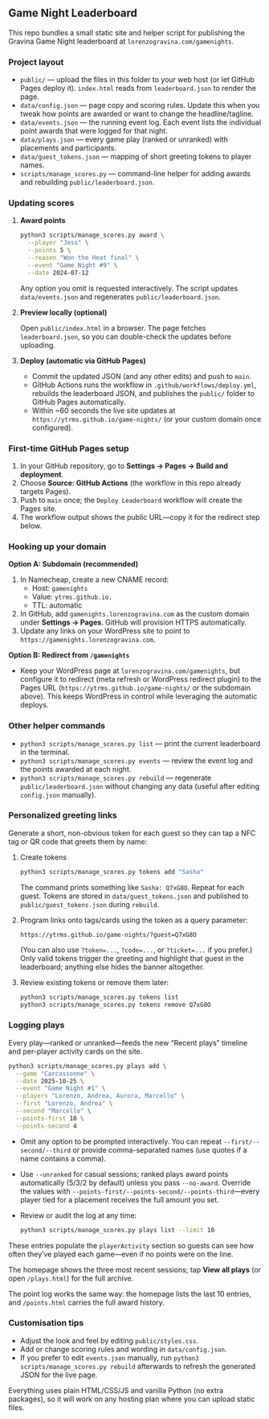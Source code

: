 ## Game Night Leaderboard

This repo bundles a small static site and helper script for publishing the Gravina Game Night leaderboard at `lorenzogravina.com/gamenights`.

### Project layout

- `public/` — upload the files in this folder to your web host (or let GitHub Pages deploy it). `index.html` reads from `leaderboard.json` to render the page.
- `data/config.json` — page copy and scoring rules. Update this when you tweak how points are awarded or want to change the headline/tagline.
- `data/events.json` — the running event log. Each event lists the individual point awards that were logged for that night.
- `data/plays.json` — every game play (ranked or unranked) with placements and participants.
- `data/guest_tokens.json` — mapping of short greeting tokens to player names.
- `scripts/manage_scores.py` — command-line helper for adding awards and rebuilding `public/leaderboard.json`.

### Updating scores

1. **Award points**

   ```bash
   python3 scripts/manage_scores.py award \
     --player "Jess" \
     --points 5 \
     --reason "Won the Heat final" \
     --event "Game Night #9" \
     --date 2024-07-12
   ```

   Any option you omit is requested interactively. The script updates `data/events.json` and regenerates `public/leaderboard.json`.

2. **Preview locally (optional)**

   Open `public/index.html` in a browser. The page fetches `leaderboard.json`, so you can double-check the updates before uploading.

3. **Deploy (automatic via GitHub Pages)**

   - Commit the updated JSON (and any other edits) and push to `main`.
   - GitHub Actions runs the workflow in `.github/workflows/deploy.yml`, rebuilds the leaderboard JSON, and publishes the `public/` folder to GitHub Pages automatically.
   - Within ~60 seconds the live site updates at `https://ytrms.github.io/game-nights/` (or your custom domain once configured).

### First-time GitHub Pages setup

1. In your GitHub repository, go to **Settings → Pages → Build and deployment**.
2. Choose **Source: GitHub Actions** (the workflow in this repo already targets Pages).
3. Push to `main` once; the `Deploy Leaderboard` workflow will create the Pages site.
4. The workflow output shows the public URL—copy it for the redirect step below.

### Hooking up your domain

**Option A: Subdomain (recommended)**

1. In Namecheap, create a new CNAME record:  
   - Host: `gamenights`  
   - Value: `ytrms.github.io.`  
   - TTL: automatic  
2. In GitHub, add `gamenights.lorenzogravina.com` as the custom domain under **Settings → Pages**. GitHub will provision HTTPS automatically.
3. Update any links on your WordPress site to point to `https://gamenights.lorenzogravina.com`.

**Option B: Redirect from `/gamenights`**

- Keep your WordPress page at `lorenzogravina.com/gamenights`, but configure it to redirect (meta refresh or WordPress redirect plugin) to the Pages URL (`https://ytrms.github.io/game-nights/` or the subdomain above). This keeps WordPress in control while leveraging the automatic deploys.

### Other helper commands

- `python3 scripts/manage_scores.py list` — print the current leaderboard in the terminal.
- `python3 scripts/manage_scores.py events` — review the event log and the points awarded at each night.
- `python3 scripts/manage_scores.py rebuild` — regenerate `public/leaderboard.json` without changing any data (useful after editing `config.json` manually).

### Personalized greeting links

Generate a short, non-obvious token for each guest so they can tap a NFC tag or QR code that greets them by name:

1. Create tokens

   ```bash
   python3 scripts/manage_scores.py tokens add "Sasha"
   ```

   The command prints something like `Sasha: Q7xG8O`. Repeat for each guest. Tokens are stored in `data/guest_tokens.json` and published to `public/guest_tokens.json` during `rebuild`.

2. Program links onto tags/cards using the token as a query parameter:

   ```
   https://ytrms.github.io/game-nights/?guest=Q7xG8O
   ```

   (You can also use `?token=...`, `?code=...`, or `?ticket=...` if you prefer.) Only valid tokens trigger the greeting and highlight that guest in the leaderboard; anything else hides the banner altogether.

3. Review existing tokens or remove them later:

   ```bash
   python3 scripts/manage_scores.py tokens list
   python3 scripts/manage_scores.py tokens remove Q7xG8O
   ```

### Logging plays

Every play—ranked or unranked—feeds the new “Recent plays” timeline and per-player activity cards on the site.

```bash
python3 scripts/manage_scores.py plays add \
  --game "Carcassonne" \
  --date 2025-10-25 \
  --event "Game Night #1" \
  --players "Lorenzo, Andrea, Aurora, Marcello" \
  --first "Lorenzo, Andrea" \
  --second "Marcello" \
  --points-first 10 \
  --points-second 4
```

- Omit any option to be prompted interactively. You can repeat `--first/--second/--third` or provide comma-separated names (use quotes if a name contains a comma).
- Use `--unranked` for casual sessions; ranked plays award points automatically (5/3/2 by default) unless you pass `--no-award`. Override the values with `--points-first/--points-second/--points-third`—every player tied for a placement receives the full amount you set.
- Review or audit the log at any time:

  ```bash
  python3 scripts/manage_scores.py plays list --limit 10
  ```

These entries populate the `playerActivity` section so guests can see how often they’ve played each game—even if no points were on the line.

The homepage shows the three most recent sessions; tap **View all plays** (or open `/plays.html`) for the full archive.

The point log works the same way: the homepage lists the last 10 entries, and `/points.html` carries the full award history.

### Customisation tips

- Adjust the look and feel by editing `public/styles.css`.
- Add or change scoring rules and wording in `data/config.json`.
- If you prefer to edit `events.json` manually, run `python3 scripts/manage_scores.py rebuild` afterwards to refresh the generated JSON for the live page.

Everything uses plain HTML/CSS/JS and vanilla Python (no extra packages), so it will work on any hosting plan where you can upload static files.
